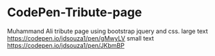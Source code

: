 # CodePen-Tribute-page
Muhammand Ali tribute page using bootstrap jquery and css.
large text
https://codepen.io/jdsouza1/pen/gMwyLV
small text
https://codepen.io/jdsouza1/pen/JKbmBP
